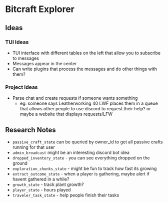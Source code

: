 # Bitcraft Explorer

## Ideas

### TUI Ideas
- TUI interface with different tables on the left that allow you to subscribe to messages
- Messages appear in the center
- Can write plugins that process the messages and do other things with them?

### Project Ideas
- Parse chat and create requests if someone wants something
    - eg: someone says Leatherworking 40 LWF places them in a queue that allows other people to use discord to request their help? or maybe a website that displays requests/LFW

## Research Notes
- `passive_craft_state` can be queried by owner_id to get all passive crafts running for that user
- `admin_broadcast` might be an interesting discord bot idea
- `dropped_inventory_state` - you can see everything dropped on the ground
- `exploration_chunks_state` - might be fun to track how fast its growing
- `extract_outcome_state` - when a player is gathering, maybe alert if havent gathered in a while?
- `growth_state` - track plant growth?
- `player_state` - hours played
- `traveler_task_state` - help people finish their tasks